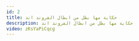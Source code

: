 ```yaml
---
id: 2
title: حكاية مها بطل من ابطال الفروند اند
description: حكاية مها بطل من ابطال الفروند اند
video: zKsYaPiCqcg
---
```

